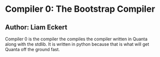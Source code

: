 # Compiler 0: The Bootstrap Compiler
## Author: Liam Eckert
Compiler 0  is the compiler the compiles the compiler
written in Quanta along with the stdlib. It is written in
python because that is what will get Quanta off the ground fast.
